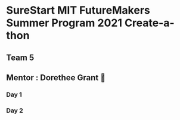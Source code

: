 # SureStart MIT FutureMakers Summer Program 2021 Create-a-thon 
## Team 5
## Mentor : Dorethee Grant 💯

### Day 1

### Day 2
